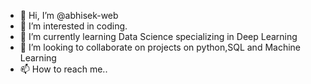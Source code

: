 - 👋 Hi, I’m @abhisek-web
- 👀 I’m interested in coding.
- 🌱 I’m currently learning Data Science specializing in Deep Learning
- 💞️ I’m looking to collaborate on projects on python,SQL and Machine Learning
- 📫 How to reach me..

<!---
abhisek-web/abhisek-web is a ✨ special ✨ repository because its `README.md` (this file) appears on your GitHub profile.
You can click the Preview link to take a look at your changes.
--->
